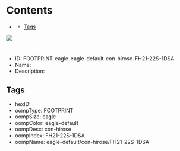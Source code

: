 



Contents
========

* [](#)
	* [Tags](#tags)
  
![][im]
# 

- ID: FOOTPRINT-eagle-eagle-default-con-hirose-FH21-22S-1DSA
- Name: 
- Description: 

## Tags

- hexID: 
- oompType: FOOTPRINT
- oompSize: eagle
- oompColor: eagle-default
- oompDesc: con-hirose
- oompIndex: FH21-22S-1DSA
- oompName: eagle-default/con-hirose/FH21-22S-1DSA



[im]: image.png
